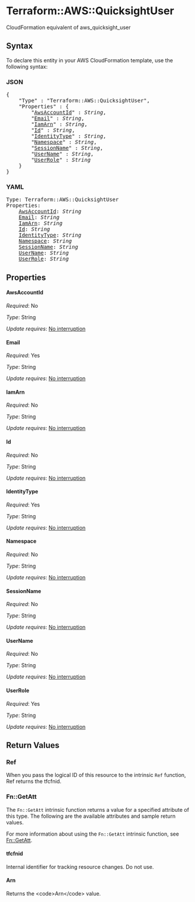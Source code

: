 # Terraform::AWS::QuicksightUser

CloudFormation equivalent of aws_quicksight_user

## Syntax

To declare this entity in your AWS CloudFormation template, use the following syntax:

### JSON

<pre>
{
    "Type" : "Terraform::AWS::QuicksightUser",
    "Properties" : {
        "<a href="#awsaccountid" title="AwsAccountId">AwsAccountId</a>" : <i>String</i>,
        "<a href="#email" title="Email">Email</a>" : <i>String</i>,
        "<a href="#iamarn" title="IamArn">IamArn</a>" : <i>String</i>,
        "<a href="#id" title="Id">Id</a>" : <i>String</i>,
        "<a href="#identitytype" title="IdentityType">IdentityType</a>" : <i>String</i>,
        "<a href="#namespace" title="Namespace">Namespace</a>" : <i>String</i>,
        "<a href="#sessionname" title="SessionName">SessionName</a>" : <i>String</i>,
        "<a href="#username" title="UserName">UserName</a>" : <i>String</i>,
        "<a href="#userrole" title="UserRole">UserRole</a>" : <i>String</i>
    }
}
</pre>

### YAML

<pre>
Type: Terraform::AWS::QuicksightUser
Properties:
    <a href="#awsaccountid" title="AwsAccountId">AwsAccountId</a>: <i>String</i>
    <a href="#email" title="Email">Email</a>: <i>String</i>
    <a href="#iamarn" title="IamArn">IamArn</a>: <i>String</i>
    <a href="#id" title="Id">Id</a>: <i>String</i>
    <a href="#identitytype" title="IdentityType">IdentityType</a>: <i>String</i>
    <a href="#namespace" title="Namespace">Namespace</a>: <i>String</i>
    <a href="#sessionname" title="SessionName">SessionName</a>: <i>String</i>
    <a href="#username" title="UserName">UserName</a>: <i>String</i>
    <a href="#userrole" title="UserRole">UserRole</a>: <i>String</i>
</pre>

## Properties

#### AwsAccountId

_Required_: No

_Type_: String

_Update requires_: [No interruption](https://docs.aws.amazon.com/AWSCloudFormation/latest/UserGuide/using-cfn-updating-stacks-update-behaviors.html#update-no-interrupt)

#### Email

_Required_: Yes

_Type_: String

_Update requires_: [No interruption](https://docs.aws.amazon.com/AWSCloudFormation/latest/UserGuide/using-cfn-updating-stacks-update-behaviors.html#update-no-interrupt)

#### IamArn

_Required_: No

_Type_: String

_Update requires_: [No interruption](https://docs.aws.amazon.com/AWSCloudFormation/latest/UserGuide/using-cfn-updating-stacks-update-behaviors.html#update-no-interrupt)

#### Id

_Required_: No

_Type_: String

_Update requires_: [No interruption](https://docs.aws.amazon.com/AWSCloudFormation/latest/UserGuide/using-cfn-updating-stacks-update-behaviors.html#update-no-interrupt)

#### IdentityType

_Required_: Yes

_Type_: String

_Update requires_: [No interruption](https://docs.aws.amazon.com/AWSCloudFormation/latest/UserGuide/using-cfn-updating-stacks-update-behaviors.html#update-no-interrupt)

#### Namespace

_Required_: No

_Type_: String

_Update requires_: [No interruption](https://docs.aws.amazon.com/AWSCloudFormation/latest/UserGuide/using-cfn-updating-stacks-update-behaviors.html#update-no-interrupt)

#### SessionName

_Required_: No

_Type_: String

_Update requires_: [No interruption](https://docs.aws.amazon.com/AWSCloudFormation/latest/UserGuide/using-cfn-updating-stacks-update-behaviors.html#update-no-interrupt)

#### UserName

_Required_: No

_Type_: String

_Update requires_: [No interruption](https://docs.aws.amazon.com/AWSCloudFormation/latest/UserGuide/using-cfn-updating-stacks-update-behaviors.html#update-no-interrupt)

#### UserRole

_Required_: Yes

_Type_: String

_Update requires_: [No interruption](https://docs.aws.amazon.com/AWSCloudFormation/latest/UserGuide/using-cfn-updating-stacks-update-behaviors.html#update-no-interrupt)

## Return Values

### Ref

When you pass the logical ID of this resource to the intrinsic `Ref` function, Ref returns the tfcfnid.

### Fn::GetAtt

The `Fn::GetAtt` intrinsic function returns a value for a specified attribute of this type. The following are the available attributes and sample return values.

For more information about using the `Fn::GetAtt` intrinsic function, see [Fn::GetAtt](https://docs.aws.amazon.com/AWSCloudFormation/latest/UserGuide/intrinsic-function-reference-getatt.html).

#### tfcfnid

Internal identifier for tracking resource changes. Do not use.

#### Arn

Returns the &lt;code&gt;Arn&lt;/code&gt; value.

